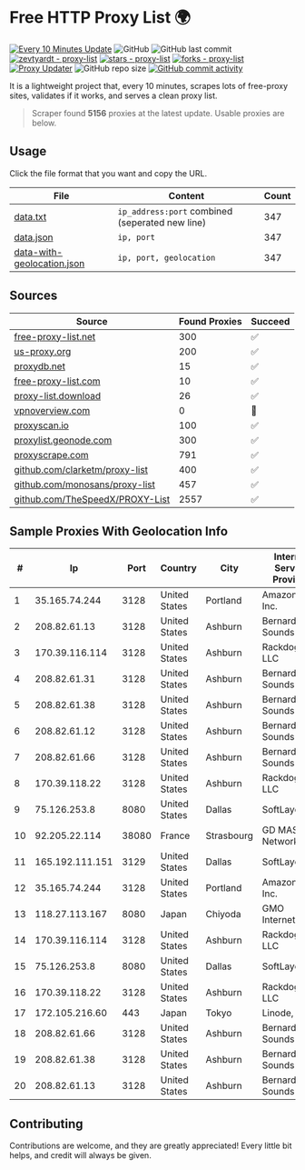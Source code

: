 
# Free HTTP Proxy List 🌍

[![Every 10 Minutes Update](https://github.com/mertguvencli/http-proxy-list/actions/workflows/main.yml/badge.svg?branch=main)](https://github.com/mertguvencli/http-proxy-list/actions/workflows/main.yml)
![GitHub](https://img.shields.io/github/license/mertguvencli/http-proxy-list)
![GitHub last commit](https://img.shields.io/github/last-commit/mertguvencli/http-proxy-list)
[![zevtyardt - proxy-list](https://img.shields.io/static/v1?label=zevtyardt&message=proxy-list&color=blue&logo=github)](https://github.com/zevtyardt/proxy-list "Go to GitHub repo")
[![stars - proxy-list](https://img.shields.io/github/stars/zevtyardt/proxy-list?style=social)](https://github.com/zevtyardt/proxy-list)
[![forks - proxy-list](https://img.shields.io/github/forks/zevtyardt/proxy-list?style=social)](https://github.com/zevtyardt/proxy-list)
[![Proxy Updater](https://github.com/zevtyardt/proxy-list/workflows/Proxy%20Updater/badge.svg)](https://github.com/zevtyardt/proxy-list/actions?query=workflow:"Proxy+Updater")
![GitHub repo size](https://img.shields.io/github/repo-size/zevtyardt/proxy-list)
[![GitHub commit activity](https://img.shields.io/github/commit-activity/m/zevtyardt/proxy-list?logo=commits)](https://github.com/zevtyardt/proxy-list/commits/main)

It is a lightweight project that, every 10 minutes, scrapes lots of free-proxy sites, validates if it works, and serves a clean proxy list.

> Scraper found **5156** proxies at the latest update. Usable proxies are below.

## Usage

Click the file format that you want and copy the URL.

|File|Content|Count|
|----|-------|-----|
|[data.txt](https://raw.githubusercontent.com/mertguvencli/http-proxy-list/main/proxy-list/data.txt)|`ip_address:port` combined (seperated new line)|347|
|[data.json](https://raw.githubusercontent.com/mertguvencli/http-proxy-list/main/proxy-list/data.json)|`ip, port`|347|
|[data-with-geolocation.json](https://raw.githubusercontent.com/mertguvencli/http-proxy-list/main/proxy-list/data-with-geolocation.json)|`ip, port, geolocation`|347|

## Sources

|Source|Found Proxies|Succeed|
|------|-------------|-------|
|[free-proxy-list.net](https://free-proxy-list.net)|300|✅|
|[us-proxy.org](https://www.us-proxy.org)|200|✅|
|[proxydb.net](http://proxydb.net)|15|✅|
|[free-proxy-list.com](https://free-proxy-list.com/?page=&port=&type%5B%5D=http&type%5B%5D=https&up_time=0&search=Search)|10|✅|
|[proxy-list.download](https://www.proxy-list.download/HTTP)|26|✅|
|[vpnoverview.com](https://vpnoverview.com/privacy/anonymous-browsing/free-proxy-servers)|0|🚫|
|[proxyscan.io](https://www.proxyscan.io)|100|✅|
|[proxylist.geonode.com](https://proxylist.geonode.com/api/proxy-list?limit=300&page=1&sort_by=lastChecked&sort_type=desc&protocols=http,https)|300|✅|
|[proxyscrape.com](https://api.proxyscrape.com/v2/?request=displayproxies&protocol=http&timeout=10000&country=all&ssl=all&anonymity=all)|791|✅|
|[github.com/clarketm/proxy-list](https://raw.githubusercontent.com/clarketm/proxy-list/master/proxy-list-raw.txt)|400|✅|
|[github.com/monosans/proxy-list](https://raw.githubusercontent.com/monosans/proxy-list/main/proxies/http.txt)|457|✅|
|[github.com/TheSpeedX/PROXY-List](https://raw.githubusercontent.com/TheSpeedX/PROXY-List/master/http.txt)|2557|✅|


## Sample Proxies With Geolocation Info

|#|Ip|Port|Country|City|Internet Service Provider|
|-|--|----|-------|----|-------------------------|
|1|35.165.74.244|3128|United States|Portland|Amazon.com, Inc.|
|2|208.82.61.13|3128|United States|Ashburn|Bernardi Sounds|
|3|170.39.116.114|3128|United States|Ashburn|Rackdog, LLC|
|4|208.82.61.31|3128|United States|Ashburn|Bernardi Sounds|
|5|208.82.61.38|3128|United States|Ashburn|Bernardi Sounds|
|6|208.82.61.12|3128|United States|Ashburn|Bernardi Sounds|
|7|208.82.61.66|3128|United States|Ashburn|Bernardi Sounds|
|8|170.39.118.22|3128|United States|Ashburn|Rackdog, LLC|
|9|75.126.253.8|8080|United States|Dallas|SoftLayer|
|10|92.205.22.114|38080|France|Strasbourg|GD MASS Network|
|11|165.192.111.151|3129|United States|Dallas|SoftLayer|
|12|35.165.74.244|3128|United States|Portland|Amazon.com, Inc.|
|13|118.27.113.167|8080|Japan|Chiyoda|GMO Internet, Inc.|
|14|170.39.116.114|3128|United States|Ashburn|Rackdog, LLC|
|15|75.126.253.8|8080|United States|Dallas|SoftLayer|
|16|170.39.118.22|3128|United States|Ashburn|Rackdog, LLC|
|17|172.105.216.60|443|Japan|Tokyo|Linode, LLC|
|18|208.82.61.66|3128|United States|Ashburn|Bernardi Sounds|
|19|208.82.61.38|3128|United States|Ashburn|Bernardi Sounds|
|20|208.82.61.13|3128|United States|Ashburn|Bernardi Sounds|



## Contributing

Contributions are welcome, and they are greatly appreciated! Every
little bit helps, and credit will always be given.

